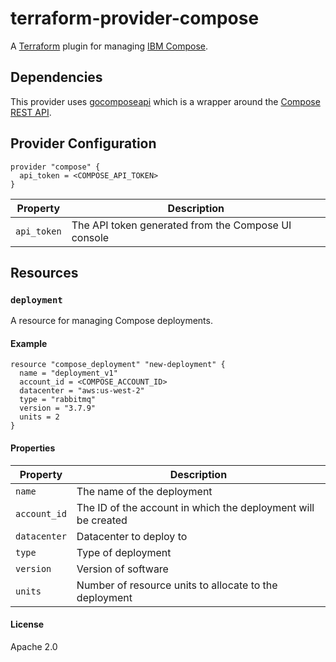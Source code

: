 # terraform-provider-compose

A [Terraform](https://www.terraform.io) plugin for managing [IBM Compose](https://compose.com/).

## Dependencies

This provider uses [gocomposeapi](https://github.com/compose/gocomposeapi) which is a wrapper around 
the [Compose REST API](https://apidocs.compose.com).

## Provider Configuration

```
provider "compose" {
  api_token = <COMPOSE_API_TOKEN>
}
```

| Property            | Description                                       
| ----------------    | -----------------------                              
| `api_token`         | The API token generated from the Compose UI console  

## Resources
### `deployment`

A resource for managing Compose deployments.

#### Example

```
resource "compose_deployment" "new-deployment" {
  name = "deployment_v1"
  account_id = <COMPOSE_ACCOUNT_ID>
  datacenter = "aws:us-west-2"
  type = "rabbitmq"
  version = "3.7.9"
  units = 2
}
```

#### Properties

| Property              | Description                                                        
| ----------------      | ----------------------                                           
| `name`                | The name of the deployment                                        
| `account_id`          | The ID of the account in which the deployment will be created    
| `datacenter`          | Datacenter to deploy to                                            
| `type`                | Type of deployment         
| `version`             | Version of software 
| `units`               | Number of resource units to allocate to the deployment

#### License
Apache 2.0
